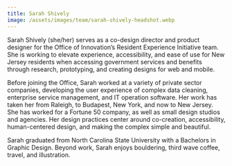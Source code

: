 ```yaml
---
title: Sarah Shively
image: /assets/images/team/sarah-shively-headshot.webp
---
```


Sarah Shively (she/her) serves as a co-design director and product designer for the Office of Innovation’s Resident Experience Initiative team. She is working to elevate experience, accessibility, and ease of use for New Jersey residents when accessing government services and benefits through research, prototyping, and creating designs for web and mobile.

Before joining the Office, Sarah worked at a variety of private sector companies, developing the user experience of complex data cleaning, enterprise service management, and IT operation software. Her work has taken her from Raleigh, to Budapest, New York, and now to New Jersey. She has worked for a Fortune 50 company, as well as small design studios and agencies. Her design practices center around co-creation, accessibility, human-centered design, and making the complex simple and beautiful.

Sarah graduated from North Carolina State University with a Bachelors in Graphic Design. Beyond work, Sarah enjoys bouldering, third wave coffee, travel, and illustration.
